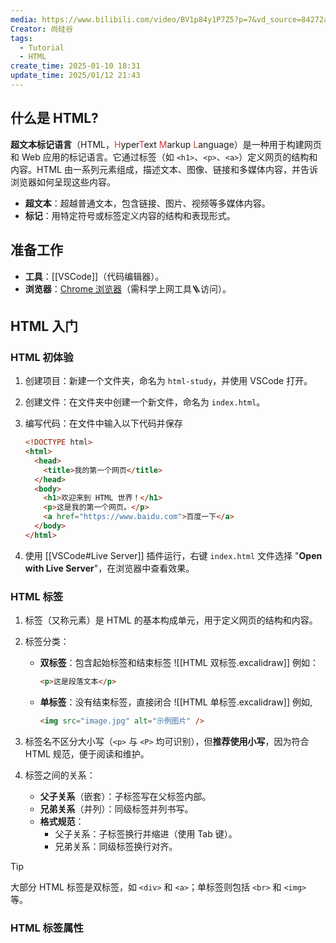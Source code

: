 ```yaml
---
media: https://www.bilibili.com/video/BV1p84y1P7Z5?p=7&vd_source=84272a2d7f72158b38778819be5bc6ad
Creator: 尚硅谷
tags:
  - Tutorial
  - HTML
create_time: 2025-01-10 18:31
update_time: 2025/01/12 21:43
---
```


## 什么是 HTML?

**超文本标记语言**（HTML，<font color="#d83931">H</font>yper<font color="#d83931">T</font>ext <font color="#d83931">M</font>arkup <font color="#d83931">L</font>anguage）是一种用于构建网页和 Web 应用的标记语言。它通过标签（如 `<h1>`、`<p>`、`<a>`）定义网页的结构和内容。HTML 由一系列元素组成，描述文本、图像、链接和多媒体内容，并告诉浏览器如何呈现这些内容。

- **超文本**：超越普通文本，包含链接、图片、视频等多媒体内容。
- **标记**：用特定符号或标签定义内容的结构和表现形式。

## 准备工作

- **工具**：[[VSCode]]（代码编辑器）。
- **浏览器**：[Chrome 浏览器](https://www.google.com/intl/zh-CN/chrome/)（需科学上网工具🪜访问）。

## HTML 入门

### HTML 初体验

1. 创建项目：新建一个文件夹，命名为 `html-study`，并使用 VSCode 打开。
2. 创建文件：在文件夹中创建一个新文件，命名为 `index.html`。
3. 编写代码：在文件中输入以下代码并保存

	```html
	<!DOCTYPE html>
	<html>
	  <head>
	    <title>我的第一个网页</title>
	  </head>
	  <body>
	    <h1>欢迎来到 HTML 世界！</h1>
	    <p>这是我的第一个网页。</p>
	    <a href="https://www.baidu.com">百度一下</a>
	  </body>
	</html>
	```

4. 使用 [[VSCode#Live Server]] 插件运行，右键 `index.html` 文件选择 "**Open with Live Server**"，在浏览器中查看效果。

### HTML 标签

1. 标签（又称元素）是 HTML 的基本构成单元，用于定义网页的结构和内容。
2. 标签分类：
   - **双标签**：包含起始标签和结束标签
     ![[HTML 双标签.excalidraw]]
     例如：

		```html
		<p>这是段落文本</p>
		```

   - **单标签**：没有结束标签，直接闭合
     ![[HTML 单标签.excalidraw]]
     例如,

		```html
		<img src="image.jpg" alt="示例图片" />
		```

3. 标签名不区分大小写（`<p>` 与 `<P>` 均可识别），但**推荐使用小写**，因为符合 HTML 规范，便于阅读和维护。
4. 标签之间的关系：
   - **父子关系**（嵌套）：子标签写在父标签内部。
   - **兄弟关系**（并列）：同级标签并列书写。
   - **格式规范**：
     - 父子关系：子标签换行并缩进（使用 Tab 键）。
     - 兄弟关系：同级标签换行对齐。

> [!tip]
> 大部分 HTML 标签是双标签，如 `<div>` 和 `<a>`；单标签则包括 `<br>` 和 `<img>` 等。

### HTML 标签属性
